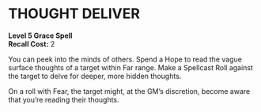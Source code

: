 # THOUGHT DELIVER

**Level 5 Grace Spell**  
**Recall Cost:** 2

You can peek into the minds of others. Spend a Hope to read the vague surface thoughts of a target within Far range. Make a Spellcast Roll against the target to delve for deeper, more hidden thoughts.

On a roll with Fear, the target might, at the GM’s discretion, become aware that you’re reading their thoughts.